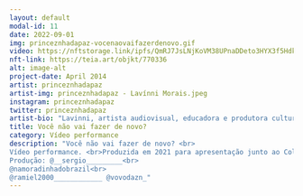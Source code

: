 ```yaml
---
layout: default
modal-id: 11
date: 2022-09-01
img: princeznhadapaz-vocenaovaifazerdenovo.gif
video: https://nftstorage.link/ipfs/QmRJ7JsLNjKoVM38UPnaDDeto3HYX3f5HdkwpijUrw54Yn
nft-link: https://teia.art/objkt/770336
alt: image-alt
project-date: April 2014
artist: princeznhadapaz
artist-img: princeznhadapaz - Lavínni Morais.jpeg
instagram: princeznhadapaz
twitter: princeznhadapaz
artist-bio: "Lavinni, artista audiovisual, educadora e produtora cultural, que trabalha em intervenções multi linguagens em diálogo com as corporeidades pretas, música quebradeira, pirataria e sampleagem. Além de trabalhos indivíduais paticipa de ações coletivas junto a plataformas em Belo Horizonte como a GALLA ON FIRE, articulação artística Trans-Travestigênere e dissidente que ocupa estrategicamente os sistemas das artes, para visibilizar e valorizar trabalhos artísticos de pessoas trans e pessoas negras."
title: Você não vai fazer de novo?
category: Vídeo performance
description: "Você não vai fazer de novo? <br>
Vídeo performance. <br>Produzida em 2021 para apresentação junto ao Coletivo Plano (Porto Alegre). EXIBIBÇÃO ÚNICA. 5Min<br><br>
Produção: @__sergio_________<br>
@namoradinhadobrazil<br>
@ramiel2000____________ @vovodazn_" 
---
```

